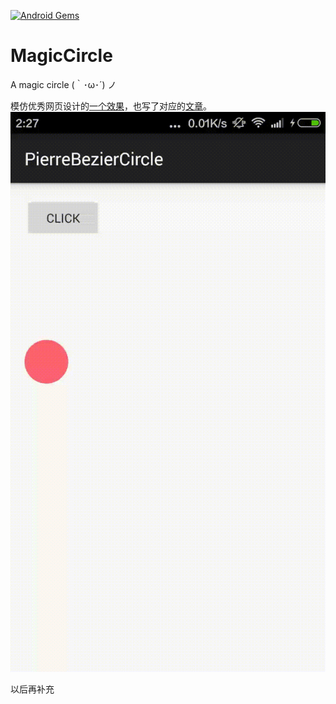 [![Android Gems](http://www.android-gems.com/badge/DevinShine/MagicCircle.svg?branch=master)](http://www.android-gems.com/lib/DevinShine/MagicCircle)

# MagicCircle
A magic circle (｀･ω･´)  ノ

模仿优秀网页设计的[一个效果][1]，也写了对应的[文章][2]。
![pic01.gif-302.1kB](art/pic01.gif)

以后再补充

  [1]: http://weibo.com/1773655610/CzUai6Gid?type=comment#_rnd1442252060746
  [2]: http://www.jianshu.com/p/791d3a791ec2#
